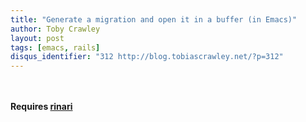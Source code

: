 ```yaml
---
title: "Generate a migration and open it in a buffer (in Emacs)"
author: Toby Crawley
layout: post
tags: [emacs, rails]
disqus_identifier: "312 http://blog.tobiascrawley.net/?p=312"
---
```



<div class="padding">

</div><!-- end .padding -->
<div class="border-gray"></div>
<div class="padding">

<p><script src="http://gist.github.com/337495.js?file=rails-generate-migration.el"></script><br></br>
<strong>Requires <a href="http://rinari.rubyforge.org/">rinari</a></strong></p>				


<!-- end .postmetadata -->












</div><!-- end .padding -->

